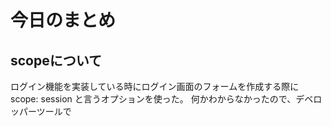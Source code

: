 # 今日のまとめ
## scopeについて

ログイン機能を実装している時にログイン画面のフォームを作成する際にscope: session と言うオプションを使った。
何かわからなかったので、デベロッパーツールで
